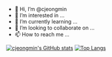- 👋 Hi, I’m @cjeongmin
- 👀 I’m interested in ...
- 🌱 I’m currently learning ...
- 💞️ I’m looking to collaborate on ...
- 📫 How to reach me ...

[![cjeongmin's GitHub stats](https://github-readme-stats.vercel.app/api?username=cjeongmin)](https://github.com/anuraghazra/github-readme-stats) 
[![Top Langs](https://github-readme-stats.vercel.app/api/top-langs/?username=cjeongmin)](https://github.com/anuraghazra/github-readme-stats)

<!---
cjeongmin/cjeongmin is a ✨ special ✨ repository because its `README.md` (this file) appears on your GitHub profile.
You can click the Preview link to take a look at your changes.
--->
